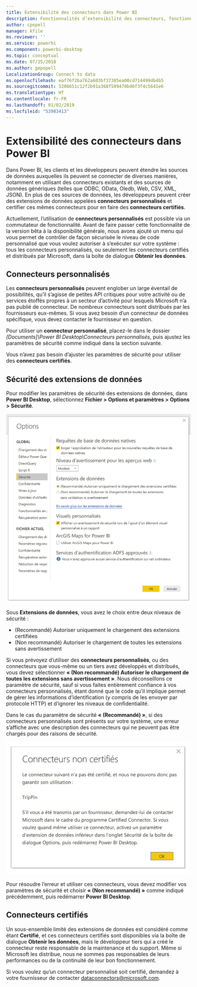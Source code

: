 ```yaml
---
title: Extensibilité des connecteurs dans Power BI
description: Fonctionnalités d’extensibilité des connecteurs, fonctionnalités, paramètres de sécurité et connecteurs certifiés
author: cpopell
manager: kfile
ms.reviewer: ''
ms.service: powerbi
ms.component: powerbi-desktop
ms.topic: conceptual
ms.date: 07/25/2018
ms.author: gepopell
LocalizationGroup: Connect to data
ms.openlocfilehash: eaf76f2ba762a603bf37385ea00cd714499db4b5
ms.sourcegitcommit: 5206651c12f2b91a368f509470b46f3f4c5641e6
ms.translationtype: HT
ms.contentlocale: fr-FR
ms.lasthandoff: 01/02/2019
ms.locfileid: "53983413"
---
```

# <a name="connector-extensibility-in-power-bi"></a>Extensibilité des connecteurs dans Power BI

Dans Power BI, les clients et les développeurs peuvent étendre les sources de données auxquelles ils peuvent se connecter de diverses manières, notamment en utilisant des connecteurs existants et des sources de données génériques (telles que ODBC, OData, Oledb, Web, CSV, XML, JSON). En plus de ces sources de données, les développeurs peuvent créer des extensions de données appelées **connecteurs personnalisés** et certifier ces mêmes connecteurs pour en faire des **connecteurs certifiés**.

Actuellement, l’utilisation de **connecteurs personnalisés** est possible via un commutateur de fonctionnalité. Avant de faire passer cette fonctionnalité de la version bêta à la disponibilité générale, nous avons ajouté un menu qui vous permet de contrôler de façon sécurisée le niveau de code personnalisé que vous voulez autoriser à s’exécuter sur votre système : tous les connecteurs personnalisés, ou seulement les connecteurs certifiés et distribués par Microsoft, dans la boîte de dialogue **Obtenir les données**.

## <a name="custom-connectors"></a>Connecteurs personnalisés

Les **connecteurs personnalisés** peuvent englober un large éventail de possibilités, qu’il s’agisse de petites API critiques pour votre activité ou de services étoffés propres à un secteur d’activité pour lesquels Microsoft n’a pas publié de connecteur. De nombreux connecteurs sont distribués par les fournisseurs eux-mêmes. Si vous avez besoin d’un connecteur de données spécifique, vous devez contacter le fournisseur en question.

Pour utiliser un **connecteur personnalisé**, placez-le dans le dossier *\[Documents]\\Power BI Desktop\\Connecteurs personnalisés*, puis ajustez les paramètres de sécurité comme indiqué dans la section suivante.

Vous n’avez pas besoin d’ajuster les paramètres de sécurité pour utiliser des **connecteurs certifiés**.

## <a name="data-extension-security"></a>Sécurité des extensions de données

Pour modifier les paramètres de sécurité des extensions de données, dans **Power BI Desktop**, sélectionnez **Fichier > Options et paramètres > Options > Sécurité**.

![Déterminez si vous souhaitez pouvoir charger des connecteurs personnalisés à partir des options de sécurité des extensions de données](media/desktop-connector-extensibility/data-extension-security-1.png)

Sous **Extensions de données**, vous avez le choix entre deux niveaux de sécurité :

* (Recommandé) Autoriser uniquement le chargement des extensions certifiées
* (Non recommandé) Autoriser le chargement de toutes les extensions sans avertissement

Si vous prévoyez d’utiliser des **connecteurs personnalisés**, ou des connecteurs que vous-même ou un tiers avez développés et distribués, vous devez sélectionner **« (Non recommandé) Autoriser le chargement de toutes les extensions sans avertissement »**. Nous déconseillons ce paramètre de sécurité, sauf si vous faites entièrement confiance à vos connecteurs personnalisés, étant donné que le code qu’il implique permet de gérer les informations d’identification (y compris de les envoyer par protocole HTTP) et d’ignorer les niveaux de confidentialité.

Dans le cas du paramètre de sécurité **« (Recommandé) »**, si des connecteurs personnalisés sont présents sur votre système, une erreur s’affiche avec une description des connecteurs qui ne peuvent pas être chargés pour des raisons de sécurité.

![Une boîte de dialogue décrit les connecteurs personnalisés qui ne peuvent pas être chargés en raison des paramètres de sécurité, dans ce cas TripPin](media/desktop-connector-extensibility/data-extension-security-2.png)

Pour résoudre l’erreur et utiliser ces connecteurs, vous devez modifier vos paramètres de sécurité et choisir **« (Non recommandé) »** comme indiqué précédemment, puis redémarrer **Power BI Desktop**.

## <a name="certified-connectors"></a>Connecteurs certifiés

Un sous-ensemble limité des extensions de données est considéré comme étant **Certifié**, et ces connecteurs certifiés sont disponibles via la boîte de dialogue **Obtenir les données**, mais le développeur tiers qui a créé le connecteur reste responsable de la maintenance et du support. Même si Microsoft les distribue, nous ne sommes pas responsables de leurs performances ou de la continuité de leur bon fonctionnement.

Si vous voulez qu’un connecteur personnalisé soit certifié, demandez à votre fournisseur de contacter dataconnectors@microsoft.com.
